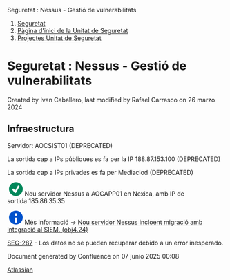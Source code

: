 Seguretat : Nessus - Gestió de vulnerabilitats  

1.  [Seguretat](index.md)
2.  [Pàgina d'inici de la Unitat de Seguretat](15368362.md)
3.  [Projectes Unitat de Seguretat](Projectes-Unitat-de-Seguretat_41517821.md)

Seguretat : Nessus - Gestió de vulnerabilitats
==============================================

Created by Ivan Caballero, last modified by Rafael Carrasco on 26 marzo 2024

Infraestructura
---------------

Servidor: AOCSIST01 (DEPRECATED)

La sortida cap a IPs públiques es fa per la IP 188.87.153.100 (DEPRECATED)

La sortida cap a IPs privades es fa per Mediaclod (DEPRECATED)

  

 ![(tic)](images/icons/emoticons/check.svg) Nou servidor Nessus a AOCAPP01 en Nexica, amb IP de sortida 185.86.35.35

 ![(info.)](images/icons/emoticons/information.svg) Més informació → [Nou servidor Nessus incloent migració amb integració al SIEM. (obj4.24)](https://contacte.aoc.cat/browse/SEG-567)

  

  

[SEG-287](https://contacte.aoc.cat/browse/SEG-287?src=confmacro) - Los datos no se pueden recuperar debido a un error inesperado.

Document generated by Confluence on 07 junio 2025 00:08

[Atlassian](http://www.atlassian.com/)